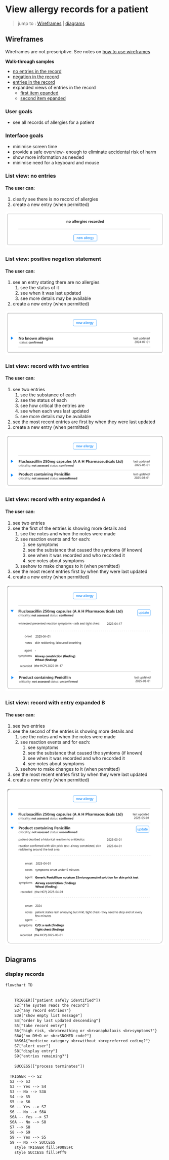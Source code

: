 # View allergy records for a patient

> jump to : [Wireframes](#wireframes) | [diagrams](diagrams)
> 
## Wireframes

Wireframes are not prescriptive. See notes on [how to use wireframes](../index.md#understanding-wireframes)

**Walk-through samples**
* [no entries in the record](#list-view-no-entries)
* [negation in the record](#list-view-positive-negation-statement)
* [entries in the record](#list-view--record-with-two-entries)
* expanded views of entries in the record
  * [first item epanded](#list-view--record-with-entry-expanded-a)
  * [second item epanded](#list-view--record-with-entry-expanded-b)
 

### User goals

* see all records of allergies for a patient

### Interface goals

* minimise screen time 
* provide a safe overview- enough to eliminate accidental risk of harm
* show more information as needed
* minimise need for a keyboard and mouse



### List view: no entries

#### The user can:

1. clearly see there is no record of allergies
2. create a new entry (when permitted)

![](assets/empty.png)

### List view: positive negation statement

#### The user can:

1. see an entry stating there are no allergies
   1. see the status of it
   2. see when it was last updated
   3. see more details may be available
2. create a new entry (when permitted)

![list with positive negation entry](assets/empty-no-known-allergies.png)

### List view:  record with two entries

#### The user can:

1. see two entries
   1. see the substance of each
   2. see the status of each
   3. see how critical the entries are
   4. see when each was last updated
   5. see more details may be available
2. see the most recent entries are first by when they were last updated
3. create a new entry (when permitted)

![](assets/list.png)

### List view:  record with entry expanded A

#### The user can:

1. see two entries
2. see the first of the entries is showing more details and
   1. see the notes and when the notes were made
   2. see reaction events and for each:
      1. see symptoms
      2. see the substance that caused the symtoms  (if known)
      3. see when it was recorded and who recorded it
      4. see notes about symptoms
   3. seehow to make changes to it  (when permitted)
3. see the most recent entries first by when they were last updated
4. create a new entry (when permitted)

![](assets/list-expanded-1.png)

### List view:  record with entry expanded B

#### The user can:

1. see two entries
2. see the second of the entries is showing more details and
   1. see the notes and when the notes were made
   2. see reaction events and for each:
      1. see symptoms
      2. see the substance that caused the symtoms  (if known)
      3. see when it was recorded and who recorded it
      4. see notes about symptoms
   3. seehow to make changes to it  (when permitted)
3. see the most recent entries first by when they were last updated
4. create a new entry (when permitted)

![](assets/list-expanded-2.png)


## Diagrams
### display records

```mermaid
flowchart TD


    TRIGGER(["patient safely identified"]) 
    S2["The system reads the record"]
    S3{"any record entries?"}
    S3A["show empty list message"]
    S4["order by last updated descending"]
    S5["take record entry"]
    S6{"high risk, <br>breathing or <br>anaphalaxis <br>symptoms?"}
    S6A{"no DM+D or <br>SNOMED code?"}
    %%S6A{"medicine category <br>without <br>preferred coding?"}
    S7["alert user"]
    S8["display entry"]
    S9{"entries remaining?"}
    
    SUCCESS(["process terminates"])
  
  TRIGGER --> S2
  S2 --> S3
  S3 -- Yes --> S4
  S3 -- No --> S3A
  S4 --> S5
  S5 --> S6
  S6 -- Yes --> S7
  S6 -- No --> S6A
  S6A -- Yes --> S7
  S6A -- No --> S8
  S7 --> S8
  S8 --> S9
  S9 -- Yes --> S5
  S9 -- No --> SUCCESS
    style TRIGGER fill:#0085FC
    style SUCCESS fill:#ff9
```
